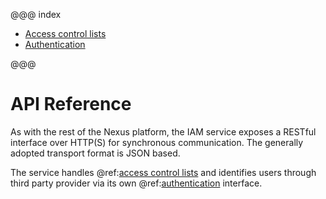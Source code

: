 @@@ index

* [Access control lists](acls.md)
* [Authentication](auth.md)

@@@

# API Reference

As with the rest of the Nexus platform, the IAM service exposes a RESTful interface over HTTP(S) for synchronous
communication. 
The generally adopted transport format is JSON based.

The service handles @ref:[access control lists](acls.md) and identifies users through third party provider via
its own @ref:[authentication](auth.md) interface.
